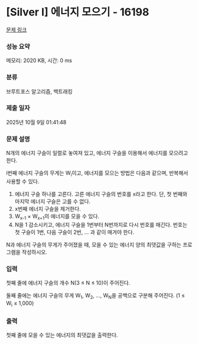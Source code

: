 # [Silver I] 에너지 모으기 - 16198 

[문제 링크](https://www.acmicpc.net/problem/16198) 

### 성능 요약

메모리: 2020 KB, 시간: 0 ms

### 분류

브루트포스 알고리즘, 백트래킹

### 제출 일자

2025년 10월 9일 01:41:48

### 문제 설명

<p>N개의 에너지 구슬이 일렬로 놓여져 있고, 에너지 구슬을 이용해서 에너지를 모으려고 한다.</p>

<p>i번째 에너지 구슬의 무게는 W<sub>i</sub>이고, 에너지를 모으는 방법은 다음과 같으며, 반복해서 사용할 수 있다.</p>

<ol>
	<li>에너지 구슬 하나를 고른다. 고른 에너지 구슬의 번호를 x라고 한다. 단, 첫 번째와 마지막 에너지 구슬은 고를 수 없다.</li>
	<li>x번째 에너지 구슬을 제거한다.</li>
	<li>W<sub>x-1</sub> × W<sub>x+1</sub>의 에너지를 모을 수 있다.</li>
	<li>N을 1 감소시키고, 에너지 구슬을 1번부터 N번까지로 다시 번호를 매긴다. 번호는 첫 구슬이 1번, 다음 구슬이 2번, ... 과 같이 매겨야 한다.</li>
</ol>

<p>N과 에너지 구슬의 무게가 주어졌을 때, 모을 수 있는 에너지 양의 최댓값을 구하는 프로그램을 작성하시오.</p>

### 입력 

 <p>첫째 줄에 에너지 구슬의 개수 N(3 ≤ N ≤ 10)이 주어진다.</p>

<p>둘째 줄에는 에너지 구슬의 무게 W<sub>1</sub>, W<sub>2</sub>, ..., W<sub>N</sub>을 공백으로 구분해 주어진다. (1 ≤ W<sub>i</sub> ≤ 1,000)</p>

### 출력 

 <p>첫째 줄에 모을 수 있는 에너지의 최댓값을 출력한다.</p>

